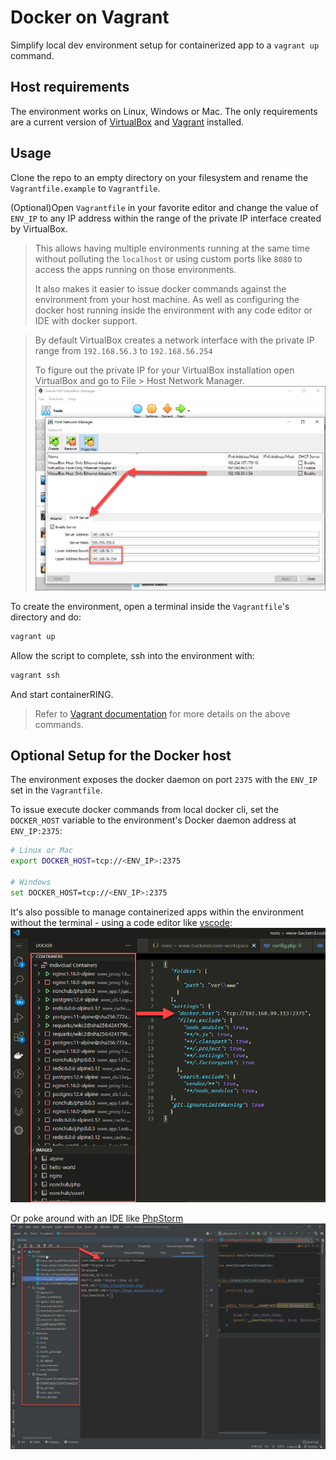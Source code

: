 # Docker on Vagrant
Simplify local dev environment setup for containerized app to a `vagrant up` command.

## Host requirements
The environment works on Linux, Windows or Mac. The only requirements are a 
current version of [VirtualBox](https://www.virtualbox.org/wiki/Downloads) and 
[Vagrant](https://www.vagrantup.com/downloads) installed.

## Usage
Clone the repo to an empty directory on your filesystem and rename the 
`Vagrantfile.example` to `Vagrantfile`.

(Optional)Open `Vagrantfile` in your favorite editor and change the value of `ENV_IP` to 
any IP address within the range of the private IP interface created by 
VirtualBox. 

> This allows having multiple environments running at the same time without 
> polluting the `localhost` or using custom ports like `8080` to access the apps 
> running on those environments. 
> 
> It also makes it easier to issue docker commands against the environment
> from your host machine. As well as configuring the docker host running
> inside the environment with any code editor or IDE with docker support.

> By default VirtualBox creates a network interface with the private IP 
> range from `192.168.56.3` to `192.168.56.254`
>
> To figure out the private IP for your VirtualBox installation open VirtualBox
> and go to File > Host Network Manager.
![worflow](docs/screenshots/vbox-net.png)

To create the environment, open a terminal inside the `Vagrantfile`'s directory and do:
```bash
vagrant up
```
Allow the script to complete, ssh into the environment with:
```bash
vagrant ssh
```
And start containerRING.

> Refer to [Vagrant documentation](https://www.vagrantup.com/docs/cli) for more details on the above commands.

## Optional Setup for the Docker host
The environment exposes the docker daemon on port `2375` with the `ENV_IP` set 
in the `Vagrantfile`.

To issue execute docker commands from local docker cli, set the `DOCKER_HOST`
variable to the environment's Docker daemon address at `ENV_IP:2375`:
```bash
# Linux or Mac
export DOCKER_HOST=tcp://<ENV_IP>:2375

# Windows
set DOCKER_HOST=tcp://<ENV_IP>:2375
```

It's also possible to manage containerized apps within the environment without 
the terminal - using a code editor like [vscode](https://code.visualstudio.com/remote/advancedcontainers/develop-remote-host):
![vscode-docker](docs/screenshots/vscode-docker-plugin.png)

Or poke around with an IDE like [PhpStorm](https://www.jetbrains.com/help/phpstorm/docker.html)
![phpstorm-docker](docs/screenshots/phpstorm-docker-plugin.png)
